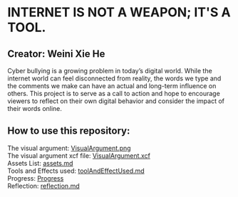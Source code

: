 # INTERNET IS NOT A WEAPON; IT'S A TOOL.
## Creator: Weini Xie He

Cyber bullying is a growing problem in today’s digital world. While the internet world can feel disconnected from reality, the words we type and the comments we make can have an actual and long-term influence on others. This project is to serve as a call to action and hope to encourage viewers to reflect on their own digital behavior and consider the impact of their words online. 

## How to use this repository:
The visual argument: [VisualArgument.png](https://github.com/wex59/visual-argument-2025spring/blob/main/VisualArgument.png) <br/>
The visual argument xcf file: [VisualArgument.xcf](https://github.com/wex59/visual-argument-2025spring/blob/main/VisualArgument.xcf)<br/>
Assets List: [assets.md](https://github.com/wex59/visual-argument-2025spring/blob/main/assets.md)<br/>
Tools and Effects used: [toolAndEffectUsed.md](https://github.com/wex59/visual-argument-2025spring/blob/main/toolAndEffectUsed.md)<br/>
Progress: [Progress](https://github.com/wex59/visual-argument-2025spring/tree/main/Progress)<br/>
Reflection: [reflection.md](https://github.com/wex59/visual-argument-2025spring/blob/main/reflection.md)